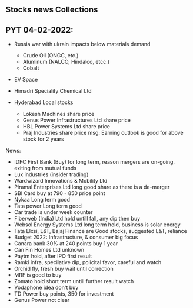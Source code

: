 ## Stocks news Collections

## PYT 04-02-2022:

- Russia war with ukrain impacts below materials demand
  - Crude Oil (ONGC, etc.)
  - Aluminum (NALCO, Hindalco, etcc.)
  - Cobalt

- EV Space
- Himadri Speciality Chemical Ltd
- Hyderabad Local stocks
  - Lokesh Machines share price
  - Genus Power Infrastructures Ltd share price
  - HBL Power Systems Ltd share price
  - Praj Industries share price
  msg: Earning outlook is good for above stock for 2 years

News:  
- IDFC First Bank (Buy) for long term, reason mergers are on-going, exiting from mutual funds
- Lux industries (insider trading)
- Wardwizard Innovations & Mobility Ltd
- Piramal Enterprises Ltd long good share as there is a de-merger
- SBI Card buy at 790 - 850 price point
- Nykaa Long term good
- Tata power Long term good
- Car trade is under week counter
- Fiberweb (India) Ltd hold untill fall, any dip then buy
- Websol Energy Systems Ltd long term hold, business is solar energy
- Tata Elxsi, L&T, Bajaj Finance are Good stocks, suggested L&T, reliance
- Budget 2022: Infrastructure, & consumer big focus
- Canara bank 30% at 240 points buy 1 year
- Can Fin Homes Ltd unknown
- Paytm hold, after IPO first result
- Ramki infra, specilative dip, policital favor, careful and watch
- Orchid fly, fresh buy wait until correction
- MRF is good to buy
- Zomato hold short term untill further result watch
- Vodaphone idea don't buy
- TD Power buy points, 350 for investment
- Genus Power not clear
